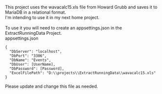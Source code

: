 This project uses the wavacalc15.xls file from Howard Grubb and saves it to MariaDB in a relational format.  
I'm intending to use it in my next home project.
</br></br>
To use it you will need to create an appsettings.json in the ExtractRunningData Project.  
appsettings.json  
```
{
  "DbServer": "localhost",
  "DbPort": "3306",
  "DbName": "Events",
  "DbUser": [UserName],
  "DbPassword": [Password],
  "ExcelFilePath": "D:\\projects\\ExtractRunningData\\wavacalc15.xls"
}
```
Please update and change this file as needed.
